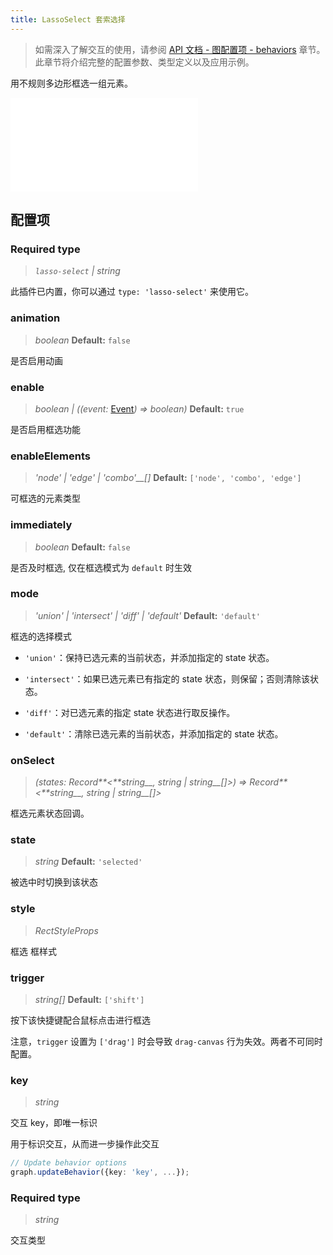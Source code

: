 ```yaml
---
title: LassoSelect 套索选择
---
```


> 如需深入了解交互的使用，请参阅 [API 文档 - 图配置项 - behaviors](/api/graph/option#behaviors) 章节。此章节将介绍完整的配置参数、类型定义以及应用示例。

用不规则多边形框选一组元素。

<embed src="@/common/api/behaviors/lasso-select.md"></embed>

## 配置项

### <Badge type="success">Required</Badge> type

> _`lasso-select` \| string_

此插件已内置，你可以通过 `type: 'lasso-select'` 来使用它。

### animation

> _boolean_ **Default:** `false`

是否启用动画

### enable

> _boolean \| ((event:_ [Event](/manual/graph-api/event#事件对象属性)_) => boolean)_ **Default:** `true`

是否启用框选功能

### enableElements

> _'node' \| 'edge' \| 'combo'\_\_[]_ **Default:** `['node', 'combo', 'edge']`

可框选的元素类型

### immediately

> _boolean_ **Default:** `false`

是否及时框选, 仅在框选模式为 `default` 时生效

### mode

> _'union' \| 'intersect' \| 'diff' \| 'default'_ **Default:** `'default'`

框选的选择模式

- `'union'`：保持已选元素的当前状态，并添加指定的 state 状态。

- `'intersect'`：如果已选元素已有指定的 state 状态，则保留；否则清除该状态。

- `'diff'`：对已选元素的指定 state 状态进行取反操作。

- `'default'`：清除已选元素的当前状态，并添加指定的 state 状态。

### onSelect

> _(states:_ _Record**&lt;**string\_\_,_ _string_ _\|_ _string\_\_[]>) =>_ _Record**&lt;**string\_\_,_ _string_ _\|_ _string\_\_[]>_

框选元素状态回调。

### state

> _string_ **Default:** `'selected'`

被选中时切换到该状态

### style

> _RectStyleProps_

框选 框样式

### trigger

> _string[]_ **Default:** `['shift']`

按下该快捷键配合鼠标点击进行框选

注意，`trigger` 设置为 `['drag']` 时会导致 `drag-canvas` 行为失效。两者不可同时配置。

### key

> _string_

交互 key，即唯一标识

用于标识交互，从而进一步操作此交互

```typescript
// Update behavior options
graph.updateBehavior({key: 'key', ...});
```

### <Badge type="success">Required</Badge> type

> _string_

交互类型
